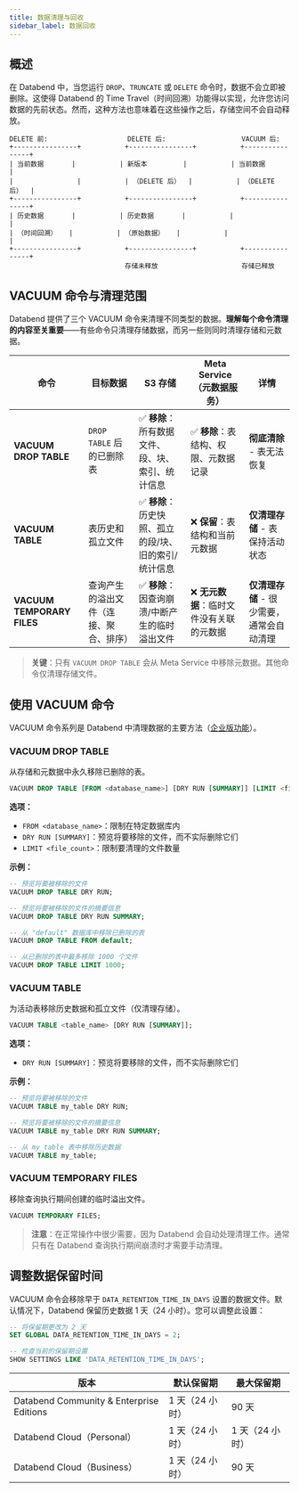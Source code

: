 ```yaml
---
title: 数据清理与回收
sidebar_label: 数据回收
---
```


## 概述

在 Databend 中，当您运行 `DROP`、`TRUNCATE` 或 `DELETE` 命令时，数据不会立即被删除。这使得 Databend 的 Time Travel（时间回溯）功能得以实现，允许您访问数据的先前状态。然而，这种方法也意味着在这些操作之后，存储空间不会自动释放。

```
DELETE 前:                    DELETE 后:                   VACUUM 后:
+----------------+           +----------------+           +----------------+
| 当前数据       |           | 新版本         |           | 当前数据       |
|                |           | （DELETE 后）  |           | （DELETE 后）  |
+----------------+           +----------------+           +----------------+
| 历史数据       |           | 历史数据       |           |                |
| （时间回溯）   |           | （原始数据）   |           |                |
+----------------+           +----------------+           +----------------+
                             存储未释放                     存储已释放
```

## VACUUM 命令与清理范围

Databend 提供了三个 VACUUM 命令来清理不同类型的数据。**理解每个命令清理的内容至关重要**——有些命令只清理存储数据，而另一些则同时清理存储和元数据。

| 命令 | 目标数据 | S3 存储 | Meta Service（元数据服务） | 详情 |
|---|---|---|---|---|
| **VACUUM DROP TABLE** | `DROP TABLE` 后的已删除表 | ✅ **移除**：所有数据文件、段、块、索引、统计信息 | ✅ **移除**：表结构、权限、元数据记录 | **彻底清除** - 表无法恢复 |
| **VACUUM TABLE** | 表历史和孤立文件 | ✅ **移除**：历史快照、孤立的段/块、旧的索引/统计信息 | ❌ **保留**：表结构和当前元数据 | **仅清理存储** - 表保持活动状态 |
| **VACUUM TEMPORARY FILES** | 查询产生的溢出文件（连接、聚合、排序） | ✅ **移除**：因查询崩溃/中断产生的临时溢出文件 | ❌ **无元数据**：临时文件没有关联的元数据 | **仅清理存储** - 很少需要，通常会自动清理 |

> **关键**：只有 `VACUUM DROP TABLE` 会从 Meta Service 中移除元数据。其他命令仅清理存储文件。

## 使用 VACUUM 命令

VACUUM 命令系列是 Databend 中清理数据的主要方法（[企业版功能](/guides/products/dee/enterprise-features)）。

### VACUUM DROP TABLE

从存储和元数据中永久移除已删除的表。

```sql
VACUUM DROP TABLE [FROM <database_name>] [DRY RUN [SUMMARY]] [LIMIT <file_count>];
```

**选项：**
- `FROM <database_name>`：限制在特定数据库内
- `DRY RUN [SUMMARY]`：预览将要移除的文件，而不实际删除它们
- `LIMIT <file_count>`：限制要清理的文件数量

**示例：**

```sql
-- 预览将要被移除的文件
VACUUM DROP TABLE DRY RUN;

-- 预览将要被移除的文件的摘要信息
VACUUM DROP TABLE DRY RUN SUMMARY;

-- 从 "default" 数据库中移除已删除的表
VACUUM DROP TABLE FROM default;

-- 从已删除的表中最多移除 1000 个文件
VACUUM DROP TABLE LIMIT 1000;
```

### VACUUM TABLE

为活动表移除历史数据和孤立文件（仅清理存储）。

```sql
VACUUM TABLE <table_name> [DRY RUN [SUMMARY]];
```

**选项：**
- `DRY RUN [SUMMARY]`：预览将要移除的文件，而不实际删除它们

**示例：**

```sql
-- 预览将要被移除的文件
VACUUM TABLE my_table DRY RUN;

-- 预览将要被移除的文件的摘要信息
VACUUM TABLE my_table DRY RUN SUMMARY;

-- 从 my_table 表中移除历史数据
VACUUM TABLE my_table;
```

### VACUUM TEMPORARY FILES

移除查询执行期间创建的临时溢出文件。

```sql
VACUUM TEMPORARY FILES;
```

> **注意**：在正常操作中很少需要，因为 Databend 会自动处理清理工作。通常只有在 Databend 查询执行期间崩溃时才需要手动清理。

## 调整数据保留时间

VACUUM 命令会移除早于 `DATA_RETENTION_TIME_IN_DAYS` 设置的数据文件。默认情况下，Databend 保留历史数据 1 天（24 小时）。您可以调整此设置：

```sql
-- 将保留期更改为 2 天
SET GLOBAL DATA_RETENTION_TIME_IN_DAYS = 2;

-- 检查当前的保留期设置
SHOW SETTINGS LIKE 'DATA_RETENTION_TIME_IN_DAYS';
```

| 版本 | 默认保留期 | 最大保留期 |
| --- | --- | --- |
| Databend Community & Enterprise Editions | 1 天（24 小时） | 90 天 |
| Databend Cloud（Personal） | 1 天（24 小时） | 1 天（24 小时） |
| Databend Cloud（Business） | 1 天（24 小时） | 90 天 |